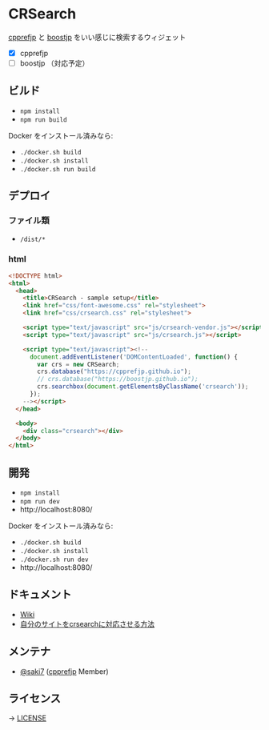 # CRSearch

[cpprefjp](https://cpprefjp.github.io/) と [boostjp](https://boostjp.github.io/) をいい感じに検索するウィジェット

- [x] cpprefjp
- [ ] boostjp （対応予定）

## ビルド

- `npm install`
- `npm run build`

Docker をインストール済みなら:

- `./docker.sh build`
- `./docker.sh install`
- `./docker.sh run build`

## デプロイ

### ファイル類

- `/dist/*`

### html

```html
<!DOCTYPE html>
<html>
  <head>
    <title>CRSearch - sample setup</title>
    <link href="css/font-awesome.css" rel="stylesheet">
    <link href="css/crsearch.css" rel="stylesheet">

    <script type="text/javascript" src="js/crsearch-vendor.js"></script>
    <script type="text/javascript" src="js/crsearch.js"></script>

    <script type="text/javascript"><!--
      document.addEventListener('DOMContentLoaded', function() {
        var crs = new CRSearch;
        crs.database("https://cpprefjp.github.io");
        // crs.database("https://boostjp.github.io");
        crs.searchbox(document.getElementsByClassName('crsearch'));
      });
    --></script>
  </head>

  <body>
    <div class="crsearch"></div>
  </body>
</html>
```

## 開発

- `npm install`
- `npm run dev`
- http://localhost:8080/

Docker をインストール済みなら:

- `./docker.sh build`
- `./docker.sh install`
- `./docker.sh run dev`
- http://localhost:8080/

## ドキュメント

- [Wiki](https://github.com/cpprefjp/crsearch/wiki)
- [自分のサイトをcrsearchに対応させる方法](https://github.com/cpprefjp/crsearch/wiki/%E8%87%AA%E5%88%86%E3%81%AE%E3%82%B5%E3%82%A4%E3%83%88%E3%82%92crsearch%E3%81%AB%E5%AF%BE%E5%BF%9C%E3%81%95%E3%81%9B%E3%82%8B%E6%96%B9%E6%B3%95)

## メンテナ

- [@saki7] ([cpprefjp] Member)


## ライセンス

→ [LICENSE](LICENSE)


[@saki7]: https://github.com/saki7
[cpprefjp]: https://github.com/cpprefjp

